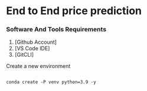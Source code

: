# End to End price prediction

### Software And Tools Requirements

1. [Github Account] 
2. [VS Code IDE] 
3. [GitCLI]

Create a new environment 

```

conda create -P venv python=3.9 -y

```
